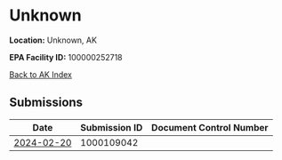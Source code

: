 # Unknown

**Location:** Unknown, AK

**EPA Facility ID:** 100000252718

[Back to AK Index](../../index.md)

## Submissions

| Date | Submission ID | Document Control Number |
|------|--------------|-------------------------|
| [2024-02-20](submissions/1000109042.md) | 1000109042 |  |
